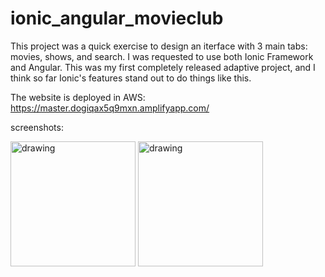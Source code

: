 # ionic_angular_movieclub

This project was a quick exercise to design an iterface with 3 main tabs: movies, shows, and search. I was requested to use both Ionic Framework and Angular. 
This was my first completely released adaptive project, and I think so far Ionic's features stand out to do things like this.

The website is deployed in AWS: https://master.dogiqax5q9mxn.amplifyapp.com/

screenshots:

<img src="https://user-images.githubusercontent.com/96541489/169298022-90521fa6-c2e3-4887-969b-9f8f5e5d94c3.png" alt="drawing" width="200"/>
<img src="https://user-images.githubusercontent.com/96541489/169298033-9fa1d8e4-632f-42cf-be07-22c279b864e9.png" alt="drawing" width="200"/>
